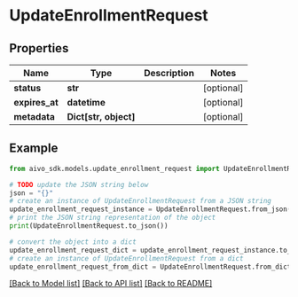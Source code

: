 # UpdateEnrollmentRequest


## Properties

Name | Type | Description | Notes
------------ | ------------- | ------------- | -------------
**status** | **str** |  | [optional] 
**expires_at** | **datetime** |  | [optional] 
**metadata** | **Dict[str, object]** |  | [optional] 

## Example

```python
from aivo_sdk.models.update_enrollment_request import UpdateEnrollmentRequest

# TODO update the JSON string below
json = "{}"
# create an instance of UpdateEnrollmentRequest from a JSON string
update_enrollment_request_instance = UpdateEnrollmentRequest.from_json(json)
# print the JSON string representation of the object
print(UpdateEnrollmentRequest.to_json())

# convert the object into a dict
update_enrollment_request_dict = update_enrollment_request_instance.to_dict()
# create an instance of UpdateEnrollmentRequest from a dict
update_enrollment_request_from_dict = UpdateEnrollmentRequest.from_dict(update_enrollment_request_dict)
```
[[Back to Model list]](../README.md#documentation-for-models) [[Back to API list]](../README.md#documentation-for-api-endpoints) [[Back to README]](../README.md)


